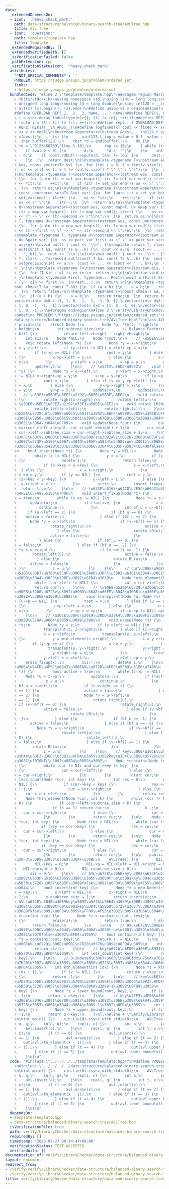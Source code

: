 ```yaml
---
data:
  _extendedDependsOn:
  - icon: ':heavy_check_mark:'
    path: data-structure/balanced-binary-search-tree/AVLTree.hpp
    title: AVL Tree
  - icon: ':question:'
    path: template/template.hpp
    title: Template
  _extendedRequiredBy: []
  _extendedVerifiedWith: []
  _isVerificationFailed: false
  _pathExtension: cpp
  _verificationStatusIcon: ':heavy_check_mark:'
  attributes:
    '*NOT_SPECIAL_COMMENTS*': ''
    PROBLEM: https://judge.yosupo.jp/problem/ordered_set
    links:
    - https://judge.yosupo.jp/problem/ordered_set
  bundledCode: "#line 2 \"template/template.hpp\"\n#pragma region Macros\n#include\
    \ <bits/stdc++.h>\nusing namespace std;\nusing lint = long long;\nusing ull =\
    \ unsigned long long;\nusing ld = long double;\nusing int128 = __int128_t;\n#define\
    \ all(x) (x).begin(), (x).end()\n#define uniqv(v) v.erase(unique(all(v)), v.end())\n\
    #define OVERLOAD_REP(_1, _2, _3, name, ...) name\n#define REP1(i, n) for (auto\
    \ i = std::decay_t<decltype(n)>{}; (i) != (n); ++(i))\n#define REP2(i, l, r) for\
    \ (auto i = (l); (i) != (r); ++(i))\n#define rep(...) OVERLOAD_REP(__VA_ARGS__,\
    \ REP2, REP1)(__VA_ARGS__)\n#define logfixed(x) cout << fixed << setprecision(10)\
    \ << x << endl;\n\nostream &operator<<(ostream &dest, __int128_t value) {\n  ostream::sentry\
    \ s(dest);\n  if (s) {\n    __uint128_t tmp = value < 0 ? -value : value;\n  \
    \  char buffer[128];\n    char *d = end(buffer);\n    do {\n      --d;\n     \
    \ *d = \"0123456789\"[tmp % 10];\n      tmp /= 10;\n    } while (tmp != 0);\n\
    \    if (value < 0) {\n      --d;\n      *d = '-';\n    }\n    int len = end(buffer)\
    \ - d;\n    if (dest.rdbuf()->sputn(d, len) != len) {\n      dest.setstate(ios_base::badbit);\n\
    \    }\n  }\n  return dest;\n}\n\ntemplate <typename T>\nostream &operator<<(ostream\
    \ &os, const vector<T> &v) {\n  for (int i = 0; i < (int)v.size(); i++) {\n  \
    \  os << v[i] << (i + 1 != (int)v.size() ? \" \" : \"\");\n  }\n  return os;\n\
    }\n\ntemplate <typename T>\nostream &operator<<(ostream &os, const set<T> &set_var)\
    \ {\n  for (auto itr = set_var.begin(); itr != set_var.end(); itr++) {\n    os\
    \ << *itr;\n    ++itr;\n    if (itr != set_var.end()) os << \" \";\n    itr--;\n\
    \  }\n  return os;\n}\n\ntemplate <typename T>\nostream &operator<<(ostream &os,\
    \ const unordered_set<T> &set_var) {\n  for (auto itr = set_var.begin(); itr !=\
    \ set_var.end(); itr++) {\n    os << *itr;\n    ++itr;\n    if (itr != set_var.end())\
    \ os << \" \";\n    itr--;\n  }\n  return os;\n}\n\ntemplate <typename T, typename\
    \ U>\nostream &operator<<(ostream &os, const map<T, U> &map_var) {\n  for (auto\
    \ itr = map_var.begin(); itr != map_var.end(); itr++) {\n    os << itr->first\
    \ << \" -> \" << itr->second << \"\\n\";\n  }\n  return os;\n}\n\ntemplate <typename\
    \ T, typename U>\nostream &operator<<(ostream &os, const unordered_map<T, U> &map_var)\
    \ {\n  for (auto itr = map_var.begin(); itr != map_var.end(); itr++) {\n    os\
    \ << itr->first << \" -> \" << itr->second << \"\\n\";\n  }\n  return os;\n}\n\
    \ntemplate <typename T, typename U>\nostream &operator<<(ostream &os, const pair<T,\
    \ U> &pair_var) {\n  os << pair_var.first << \" \" << pair_var.second;\n  return\
    \ os;\n}\n\nvoid out() { cout << '\\n'; }\ntemplate <class T, class... Ts>\nvoid\
    \ out(const T &a, const Ts &...b) {\n  cout << a;\n  (cout << ... << (cout <<\
    \ ' ', b));\n  cout << '\\n';\n}\n\nvoid outf() { cout << '\\n'; }\ntemplate <class\
    \ T, class... Ts>\nvoid outf(const T &a, const Ts &...b) {\n  cout << fixed <<\
    \ setprecision(14) << a;\n  (cout << ... << (cout << ' ', b));\n  cout << '\\\
    n';\n}\n\ntemplate <typename T>\nistream &operator>>(istream &is, vector<T> &v)\
    \ {\n  for (T &in : v) is >> in;\n  return is;\n}\n\ninline void in(void) { return;\
    \ }\ntemplate <typename First, typename... Rest>\nvoid in(First &first, Rest &...rest)\
    \ {\n  cin >> first;\n  in(rest...);\n  return;\n}\n\ntemplate <typename T>\n\
    bool chmax(T &a, const T &b) {\n  if (a < b) {\n    a = b;\n    return true;\n\
    \  }\n  return false;\n}\ntemplate <typename T>\nbool chmin(T &a, const T &b)\
    \ {\n  if (a > b) {\n    a = b;\n    return true;\n  }\n  return false;\n}\n\n\
    vector<lint> dx8 = {1, 1, 0, -1, -1, -1, 0, 1};\nvector<lint> dy8 = {0, 1, 1,\
    \ 1, 0, -1, -1, -1};\nvector<lint> dx4 = {1, 0, -1, 0};\nvector<lint> dy4 = {0,\
    \ 1, 0, -1};\n\n#pragma endregion\n#line 2 \"verify/LibraryChecker/data-structure/balanced-binary-search-tree/OrderedSet.test.cpp\"\
    \n#define PROBLEM \"https://judge.yosupo.jp/problem/ordered_set\"\n#line 1 \"\
    data-structure/balanced-binary-search-tree/AVLTree.hpp\"\nclass AVLTree {\n  \
    \ private:\n    struct Node {\n        Node *p, *left, *right;\n        int key,\
    \ height;\n        int subtree_size;\n\n        // Balance Factor\n        int\
    \ bf() {\n            return left->height - right->height;\n        }\n    };\n\
    \    int siz;\n    Node *NIL;\n    Node *root;\n\n    // \u5DE6\u56DE\u8EE2\n\
    \    void rotate_left(Node *x) {\n        Node *y = x->right;\n        x->right\
    \ = y->left;\n        if (y->left != NIL) y->left->p = x;\n        y->p = x->p;\n\
    \        if (x->p == NIL) {\n            root = y;\n        } else if (x == x->p->left)\
    \ {\n            x->p->left = y;\n        } else {\n            x->p->right =\
    \ y;\n        }\n        y->left = x;\n        x->p = y;\n        update(x);\n\
    \        update(y);\n    }\n\n    // \u53F3\u56DE\u8EE2\n    void rotate_right(Node\
    \ *y) {\n        Node *x = y->left;\n        y->left = x->right;\n        if (x->right\
    \ != NIL) x->right->p = y;\n        x->p = y->p;\n        if (y->p == NIL) {\n\
    \            root = x;\n        } else if (y == y->p->left) {\n            y->p->left\
    \ = x;\n        } else {\n            y->p->right = x;\n        }\n        x->right\
    \ = y;\n        y->p = x;\n        update(y);\n        update(x);\n    }\n\n \
    \   // \u53F3\u56DE\u8EE2\u2192\u5DE6\u56DE\u8EE2\n    void rotate_RL(Node *x)\
    \ {\n        rotate_right(x->right);\n        rotate_left(x);\n    }\n\n    //\
    \ \u5DE6\u56DE\u8EE2\u2192\u53F3\u56DE\u8EE2\n    void rotate_LR(Node *z) {\n\
    \        rotate_left(z->left);\n        rotate_right(z);\n    }\n\n    // \u90E8\
    \u5206\u6728cur\u306E\u60C5\u5831\u3092\u66F4\u65B0\u3059\u308B\uFF08\u5DE6\u53F3\
    \u306E\u5B50\u306E\u60C5\u5831\u304C\u6700\u65B0\u3067\u306A\u3044\u3068\u3044\
    \u3051\u306A\u3044\uFF09\n    void update(Node *cur) {\n        cur->height =\
    \ max(cur->left->height, cur->right->height) + 1;\n        cur->subtree_size =\
    \ cur->left->subtree_size + cur->right->subtree_size + 1;\n    }\n\n    // \u30CE\
    \u30FC\u30C9\u30DD\u30A4\u30F3\u30BFz\u3092AVL\u6728\u306B\u633F\u5165\u3059\u308B\
    \u3002\u633F\u5165\u3067\u304D\u305F\u5834\u5408true\u3001z\u306Ekey\u304C\u3059\
    \u3067\u306B\u542B\u307E\u308C\u3066\u3044\u305F\u5834\u5408false\u3092\u8FD4\u3059\
    \n    bool insert(Node *z) {\n        Node *y = NIL;\n        Node *x = root;\n\
    \        while (x != NIL) {\n            y = x;\n            if (z->key == x->key)\
    \ {\n                delete z;\n                return false;\n            }\n\
    \            if (z->key < x->key) {\n                x = x->left;\n          \
    \  } else {\n                x = x->right;\n            }\n        }\n       \
    \ z->p = y;\n        if (y == NIL) {\n            root = z;\n        } else if\
    \ (z->key < y->key) {\n            y->left = z;\n        } else {\n          \
    \  y->right = z;\n        }\n        siz++;\n        insert_fixup(z);\n      \
    \  return true;\n    }\n\n    // \u633F\u5165\u64CD\u4F5C\u6642\u306EAVL\u6728\
    \u4FEE\u5FA9\u51E6\u7406\n    void insert_fixup(Node *z) {\n        bool active\
    \ = true;\n        while (z->p != NIL) {\n            Node *u = z->p;\n      \
    \      update(u);\n            if (!active) {\n                z = u;\n      \
    \          continue;\n            }\n            int bf_u = u->bf();\n       \
    \     if (u->left == z) {\n                if (bf_u == 0) {\n                \
    \    active = false;\n                } else if (bf_u == 2) {\n              \
    \      Node *v = u->left;\n                    if (v->bf() == 1) {\n         \
    \               rotate_right(u);\n                        active = false;\n  \
    \                  } else {\n                        rotate_LR(u);\n         \
    \               active = false;\n                    }\n                }\n  \
    \          } else {\n                if (bf_u == 0) {\n                    active\
    \ = false;\n                } else if (bf_u == -2) {\n                    Node\
    \ *v = u->right;\n                    if (v->bf() == -1) {\n                 \
    \       rotate_left(u);\n                        active = false;\n           \
    \         } else {\n                        rotate_RL(u);\n                  \
    \      active = false;\n                    }\n                }\n           \
    \ }\n            z = u;\n        }\n    }\n\n    // cur\u306E\u90E8\u5206\u6728\
    \u5185\u3067\u6700\u5C0F\u306E\u30AD\u30FC\u3092\u6301\u3064\u30CE\u30FC\u30C9\
    \u30DD\u30A4\u30F3\u30BF\u3092\u8FD4\u3059\n    Node *min_element(Node *cur) {\n\
    \        while (cur->left != NIL) {\n            cur = cur->left;\n        }\n\
    \        return cur;\n    }\n\n    // \u90E8\u5206\u6728u\u306E\u5834\u6240\u306B\
    \u90E8\u5206\u6728v\u3092\u690D\u3048\u66FF\u3048\u308B(u\u306E\u89AA\u306E\u5B50\
    \u3092v\u306B\u3059\u308B)\n    void transplant(Node *u, Node *v) {\n        if\
    \ (u->p == NIL) {\n            root = v;\n        } else if (u == u->p->left)\
    \ {\n            u->p->left = v;\n        } else {\n            u->p->right =\
    \ v;\n        }\n        v->p = u->p;\n        if (u->p != NIL) update(u->p);\n\
    \    }\n\n    // \u30CE\u30FC\u30C9\u30DD\u30A4\u30F3\u30BFz\u3092AVL\u6728\u304B\
    \u3089\u524A\u9664\u3059\u308B\u3002\n    void erase(Node *z) {\n        Node\
    \ *x;\n        Node *y = z;\n        if (z->left == NIL) {\n            x = z->right;\n\
    \            transplant(z, z->right);\n        } else if (z->right == NIL) {\n\
    \            x = z->left;\n            transplant(z, z->left);\n        } else\
    \ {\n            y = min_element(z->right);\n            x = y->right;\n     \
    \       if (y->p == z) {\n                x->p = y;\n            } else {\n  \
    \              transplant(y, y->right);\n                y->right = z->right;\n\
    \                y->right->p = y;\n            }\n            transplant(z, y);\n\
    \            y->left = z->left;\n            y->left->p = y;\n        }\n    \
    \    erase_fixup(x);\n        siz--;\n        delete z;\n    }\n\n    // \u524A\
    \u9664\u64CD\u4F5C\u6642\u306EAVL\u6728\u4FEE\u5FA9\u51E6\u7406\n    void erase_fixup(Node\
    \ *z) {\n        bool active = true;\n        while (z->p != NIL) {\n        \
    \    Node *u = z->p;\n            update(u);\n            if (!active) {\n   \
    \             z = u;\n                continue;\n            }\n            int\
    \ bf_u = u->bf();\n            if (u->right == z) {\n                if (bf_u\
    \ == 1) {\n                    active = false;\n                } else if (bf_u\
    \ == 2) {\n                    Node *v = u->left;\n                    if (v->bf()\
    \ == 1) {\n                        rotate_right(u);\n                    } else\
    \ if (v->bf() == 0) {\n                        rotate_right(u);\n            \
    \            active = false;\n                    } else if (v->bf() == -1) {\n\
    \                        rotate_LR(u);\n                    }\n              \
    \  }\n            } else {\n                if (bf_u == -1) {\n              \
    \      active = false;\n                } else if (bf_u == -2) {\n           \
    \         Node *v = u->right;\n                    if (v->bf() == -1) {\n    \
    \                    rotate_left(u);\n                    } else if (v->bf() ==\
    \ 0) {\n                        rotate_left(u);\n                        active\
    \ = false;\n                    } else if (v->bf() == 1) {\n                 \
    \       rotate_RL(u);\n                    }\n                }\n            }\n\
    \            z = u;\n        }\n    }\n\n    // key\u306E\u30CE\u30FC\u30C9\u30DD\
    \u30A4\u30F3\u30BF\u3092\u8FD4\u3059\u3002key\u304C\u5B58\u5728\u3057\u306A\u3051\
    \u308C\u3070NIL\u3092\u8FD4\u3059\u3002\n    Node *contains(Node *cur, int key)\
    \ {\n        while (cur != NIL and cur->key != key) {\n            if (key < cur->key)\
    \ {\n                cur = cur->left;\n            } else {\n                cur\
    \ = cur->right;\n            }\n        }\n        return cur;\n    }\n\n    int\
    \ less_count(Node *cur, int key) {\n        int res = 0;\n        while (cur !=\
    \ NIL) {\n            if (cur->key < key) {\n                res += cur->left->subtree_size\
    \ + 1;\n                cur = cur->right;\n            } else {\n            \
    \    cur = cur->left;\n            }\n        }\n        return res;\n    }\n\n\
    \    Node *kth_element(Node *cur, int k) {\n        while (cur != NIL and k >\
    \ 0) {\n            if (cur->left->subtree_size < k) {\n                k -= cur->left->subtree_size;\n\
    \                if (k == 1) return cur;\n                k--;\n             \
    \   cur = cur->right;\n            } else {\n                cur = cur->left;\n\
    \            }\n        }\n        return cur;\n    }\n\n    Node *lower_bound(Node\
    \ *cur, int key) {\n        Node *res = NIL;\n        while (cur != NIL) {\n \
    \           if (key <= cur->key) {\n                res = cur;\n             \
    \   cur = cur->left;\n            } else {\n                cur = cur->right;\n\
    \            }\n        }\n        return res;\n    }\n\n    Node *upper_bound(Node\
    \ *cur, int key) {\n        Node *res = NIL;\n        while (cur != NIL) {\n \
    \           if (key >= cur->key) {\n                res = cur;\n             \
    \   cur = cur->right;\n            } else {\n                cur = cur->left;\n\
    \            }\n        }\n        return res;\n    }\n\n   public:\n    // \u30B3\
    \u30F3\u30B9\u30C8\u30E9\u30AF\u30BF\n    AVLTree() {\n        NIL = new Node();\n\
    \        NIL->key = 0;\n        NIL->p = NIL->left = NIL->right = NIL;\n     \
    \   NIL->height = 0;\n        NIL->subtree_size = 0;\n        root = NIL;\n  \
    \      siz = 0;\n    }\n\n    // AVL\u6728\u306Bkey\u3092\u633F\u5165\u3059\u308B\
    \u3002\u633F\u5165\u3055\u308C\u305F\u3089true\u3001key\u304C\u3059\u3067\u306B\
    \u5B58\u5728\u3057\u305F\u3089false\u3092\u8FD4\u3059(\u4F55\u3082\u3057\u306A\
    \u3044)\n    bool insert(int key) {\n        Node *z = new Node();\n        z->key\
    \ = key;\n        z->left = NIL;\n        z->right = NIL;\n        z->height =\
    \ 1;\n        z->subtree_size = 1;\n        return insert(z);\n    }\n\n    //\
    \ AVL\u6728\u304B\u3089key\u3092\u524A\u9664\u3059\u308B\u3002\u524A\u9664\u3055\
    \u308C\u305F\u3089true\u3001key\u304C\u5B58\u5728\u3057\u306A\u304B\u3063\u305F\
    \u3089false\u3092\u8FD4\u3059\uFF08\u4F55\u3082\u3057\u306A\u3044\uFF09\n    bool\
    \ erase(int key) {\n        Node *z = contains(root, key);\n        if (z != NIL)\
    \ {\n            erase(z);\n            return true;\n        } else {\n     \
    \       return false;\n        }\n    }\n\n    // AVL\u6728\u306Bkey\u304C\u542B\
    \u307E\u308C\u3066\u3044\u308B\u306A\u3089true\u3001\u305D\u3046\u3067\u306A\u3051\
    \u308C\u3070false\u3092\u8FD4\u3059\n    bool contains(int key) {\n        Node\
    \ *z = contains(root, key);\n        return z != NIL;\n    }\n\n    // \u73FE\u5728\
    \u306EAVL\u6728\u306E\u8981\u7D20\u6570\u3092\u8FD4\u3059\n    int size() {\n\
    \        return siz;\n    }\n\n    // key\u672A\u6E80\u306E\u8981\u7D20\u306E\u500B\
    \u6570\u3092\u8FD4\u3059\n    int less_count(int key) {\n        return less_count(root,\
    \ key);\n    }\n\n    // 0-indexed\u3067\u6607\u9806idx\u756A\u76EE\u306E\u8981\
    \u7D20\u3092\u8FD4\u3059\u3002\u5B58\u5728\u3057\u306A\u3044\u306A\u3089-1\u3092\
    \u8FD4\u3059\n    int kth_element(int idx) {\n        Node *z = kth_element(root,\
    \ idx + 1);\n        if (z != NIL) {\n            return z->key;\n        } else\
    \ {\n            return -1;\n        }\n    }\n\n    // key\u4EE5\u4E0A\u306E\u8981\
    \u7D20\u306E\u3046\u3061\u6700\u5C0F\u306E\u3082\u306E\u3092\u8FD4\u3059\u3002\
    \u5B58\u5728\u3057\u306A\u3044\u306A\u3089-1\u3092\u8FD4\u3059\n    int lower_bound(int\
    \ key) {\n        Node *z = lower_bound(root, key);\n        if (z == NIL) return\
    \ -1;\n        return z->key;\n    }\n\n    // key\u4EE5\u4E0B\u306E\u8981\u7D20\
    \u306E\u3046\u3061\u6700\u5927\u306E\u3082\u306E\u3092\u8FD4\u3059\u3002\u5B58\
    \u5728\u3057\u306A\u3044\u306A\u3089-1\u3092\u8FD4\u3059\n    int upper_bound(int\
    \ key) {\n        Node *z = upper_bound(root, key);\n        if (z == NIL) return\
    \ -1;\n        return z->key;\n    }\n};\n#line 4 \"verify/LibraryChecker/data-structure/balanced-binary-search-tree/OrderedSet.test.cpp\"\
    \n\nint main() {\n    cin.tie(0)->sync_with_stdio(0);\n    AVLTree avl;\n    int\
    \ n, q;\n    in(n, q);\n    rep(i, n) {\n        int a;\n        in(a);\n    \
    \    avl.insert(a);\n    }\n\n    rep(i, q) {\n        int t, x;\n        in(t,\
    \ x);\n        if (t == 0) {\n            avl.insert(x);\n        } else if (t\
    \ == 1) {\n            avl.erase(x);\n        } else if (t == 2) {\n         \
    \   out(avl.kth_element(x - 1));\n        } else if (t == 3) {\n            out(avl.less_count(x\
    \ + 1));\n        } else if (t == 4) {\n            out(avl.upper_bound(x));\n\
    \        } else if (t == 5) {\n            out(avl.lower_bound(x));\n        }\n\
    \    }\n}\n"
  code: "#include \"../../../../template/template.hpp\"\n#define PROBLEM \"https://judge.yosupo.jp/problem/ordered_set\"\
    \n#include \"../../../../data-structure/balanced-binary-search-tree/AVLTree.hpp\"\
    \n\nint main() {\n    cin.tie(0)->sync_with_stdio(0);\n    AVLTree avl;\n    int\
    \ n, q;\n    in(n, q);\n    rep(i, n) {\n        int a;\n        in(a);\n    \
    \    avl.insert(a);\n    }\n\n    rep(i, q) {\n        int t, x;\n        in(t,\
    \ x);\n        if (t == 0) {\n            avl.insert(x);\n        } else if (t\
    \ == 1) {\n            avl.erase(x);\n        } else if (t == 2) {\n         \
    \   out(avl.kth_element(x - 1));\n        } else if (t == 3) {\n            out(avl.less_count(x\
    \ + 1));\n        } else if (t == 4) {\n            out(avl.upper_bound(x));\n\
    \        } else if (t == 5) {\n            out(avl.lower_bound(x));\n        }\n\
    \    }\n}\n"
  dependsOn:
  - template/template.hpp
  - data-structure/balanced-binary-search-tree/AVLTree.hpp
  isVerificationFile: true
  path: verify/LibraryChecker/data-structure/balanced-binary-search-tree/OrderedSet.test.cpp
  requiredBy: []
  timestamp: '2025-07-27 00:14:47+09:00'
  verificationStatus: TEST_ACCEPTED
  verifiedWith: []
documentation_of: verify/LibraryChecker/data-structure/balanced-binary-search-tree/OrderedSet.test.cpp
layout: document
redirect_from:
- /verify/verify/LibraryChecker/data-structure/balanced-binary-search-tree/OrderedSet.test.cpp
- /verify/verify/LibraryChecker/data-structure/balanced-binary-search-tree/OrderedSet.test.cpp.html
title: verify/LibraryChecker/data-structure/balanced-binary-search-tree/OrderedSet.test.cpp
---
```

